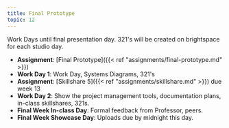 ```yaml
---
title: Final Prototype
topic: 12
---
```


Work Days until final presentation day. 321's will be created on brightspace for each studio day.

- **Assignment**: [Final Prototype]({{< ref "assignments/final-prototype.md" >}})
- **Work Day 1**: Work Day, Systems Diagrams, 321's
- **Assignment**: [Skillshare 5]({{< ref "assignments/skillshare.md" >}}) due week 13
- **Work Day 2**: Show the project management tools, documentation plans, in-class skillshares, 321s.
- **Final Week In-class Day**: Formal feedback from Professor, peers.
- **Final Week Showcase Day**: Uploads due by midnight this day.

